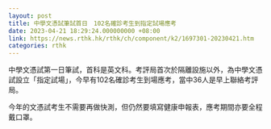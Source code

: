 ```yaml
---
layout: post
title: 中學文憑試筆試首日　102名確診考生到指定試場應考
date: 2023-04-21 18:29:24.000000000 +08:00
link: https://news.rthk.hk/rthk/ch/component/k2/1697301-20230421.htm
categories: rthk
---
```


中學文憑試第一日筆試，首科是英文科。考評局首次於隔離設施以外，為中學文憑試設立「指定試場」，今早有102名確診考生到場應考，當中36人是早上聯絡考評局。

今年的文憑試考生不需要再做快測，但仍然要填寫健康申報表，應考期間亦要全程戴口罩。
